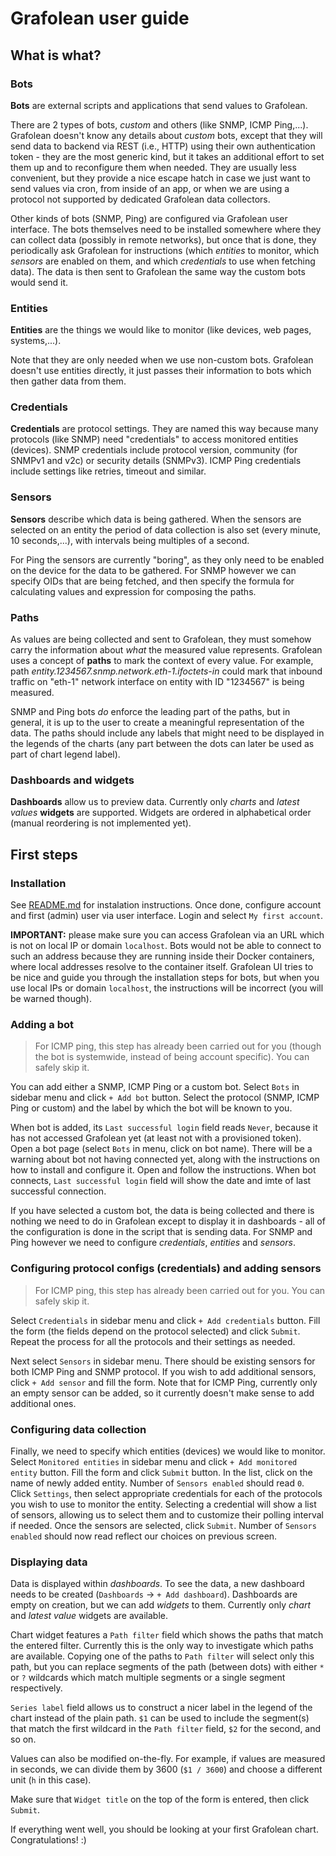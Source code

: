 # Grafolean user guide

## What is what?

### Bots

**Bots** are external scripts and applications that send values to Grafolean.

There are 2 types of bots, *custom* and others (like SNMP, ICMP Ping,...). Grafolean doesn't know any details about *custom* bots, except that they will send data to backend via REST (i.e., HTTP) using their own authentication token - they are the most generic kind, but it takes an additional effort to set them up and to reconfigure them when needed. They are usually less convenient, but they provide a nice escape hatch in case we just want to send values via cron, from inside of an app, or when we are using a protocol not supported by dedicated Grafolean data collectors.

Other kinds of bots (SNMP, Ping) are configured via Grafolean user interface. The bots themselves need to be installed somewhere where they can collect data (possibly in remote networks), but once that is done, they periodically ask Grafolean for instructions (which *entities* to monitor, which *sensors* are enabled on them, and which *credentials* to use when fetching data). The data is then sent to Grafolean the same way the custom bots would send it.

### Entities

**Entities** are the things we would like to monitor (like devices, web pages, systems,...).

Note that they are only needed when we use non-custom bots. Grafolean doesn't use entities directly, it just passes their information to bots which then gather data from them.

### Credentials

**Credentials** are protocol settings. They are named this way because many protocols (like SNMP) need "credentials" to access monitored entities (devices). SNMP credentials include protocol version, community (for SNMPv1 and v2c) or security details (SNMPv3). ICMP Ping credentials include settings like retries, timeout and similar.

### Sensors

**Sensors** describe which data is being gathered. When the sensors are selected on an entity the period of data collection is also set (every minute, 10 seconds,...), with intervals being multiples of a second.

For Ping the sensors are currently "boring", as they only need to be enabled on the device for the data to be gathered. For SNMP however we can specify OIDs that are being fetched, and then specify the formula for calculating values and expression for composing the paths.

### Paths

As values are being collected and sent to Grafolean, they must somehow carry the information about *what* the measured value represents. Grafolean uses a concept of **paths** to mark the context of every value. For example, path *entity.1234567.snmp.network.eth-1.ifoctets-in* could mark that inbound traffic on "eth-1" network interface on entity with ID "1234567" is being measured.

SNMP and Ping bots *do* enforce the leading part of the paths, but in general, it is up to the user to create a meaningful representation of the data. The paths should include any labels that might need to be displayed in the legends of the charts (any part between the dots can later be used as part of chart legend label).

### Dashboards and widgets

**Dashboards** allow us to preview data. Currently only *charts* and *latest values* **widgets** are supported. Widgets are ordered in alphabetical order (manual reordering is not implemented yet).

## First steps

### Installation

See [README.md](../README.md) for instalation instructions. Once done, configure account and first (admin) user via user interface. Login and select `My first account`.

**IMPORTANT:** please make sure you can access Grafolean via an URL which is not on local IP or domain `localhost`. Bots would not be able to connect to such an address because they are running inside their Docker containers, where local addresses resolve to the container itself. Grafolean UI tries to be nice and guide you through the installation steps for bots, but when you use local IPs or domain `localhost`, the instructions will be incorrect (you will be warned though).

### Adding a bot

> For ICMP ping, this step has already been carried out for you (though the bot is systemwide, instead of being account specific). You can safely skip it.

You can add either a SNMP, ICMP Ping or a custom bot. Select `Bots` in sidebar menu and click `+ Add bot` button. Select the protocol (SNMP, ICMP Ping or custom) and the label by which the bot will be known to you.

When bot is added, its `Last successful login` field reads `Never`, because it has not accessed Grafolean yet (at least not with a provisioned token). Open a bot page (select `Bots` in menu, click on bot name). There will be a warning about bot not having connected yet, along with the instructions on how to install and configure it. Open and follow the instructions. When bot connects, `Last successful login` field will show the date and imte of last successful connection.

If you have selected a custom bot, the data is being collected and there is nothing we need to do in Grafolean except to display it in dashboards - all of the configuration is done in the script that is sending data. For SNMP and Ping however we need to configure *credentials*, *entities* and *sensors*.

### Configuring protocol configs (credentials) and adding sensors

> For ICMP ping, this step has already been carried out for you. You can safely skip it.

Select `Credentials` in sidebar menu and click `+ Add credentials` button. Fill the form (the fields depend on the protocol selected) and click `Submit`. Repeat the process for all the protocols and their settings as needed.

Next select `Sensors` in sidebar menu. There should be existing sensors for both ICMP Ping and SNMP protocol. If you wish to add additional sensors, click `+ Add sensor` and fill the form. Note that for ICMP Ping, currently only an empty sensor can be added, so it currently doesn't make sense to add additional ones.

### Configuring data collection

Finally, we need to specify which entities (devices) we would like to monitor. Select `Monitored entities` in sidebar menu and click `+ Add monitored entity` button. Fill the form and click `Submit` button. In the list, click on the name of newly added entity. Number of `Sensors enabled` should read `0`. Click `Settings`, then select appropriate credentials for each of the protocols you wish to use to monitor the entity. Selecting a credential will show a list of sensors, allowing us to select them and to customize their polling interval if needed. Once the sensors are selected, click `Submit`. Number of `Sensors enabled` should now read reflect our choices on previous screen.

### Displaying data

Data is displayed within *dashboards*. To see the data, a new dashboard needs to be created (`Dashboards` -> `+ Add dashboard`). Dashboards are empty on creation, but we can add *widgets* to them. Currently only *chart* and *latest value* widgets are available.

Chart widget features a `Path filter` field which shows the paths that match the entered filter. Currently this is the only way to investigate which paths are available. Copying one of the paths to `Path filter` will select only this path, but you can replace segments of the path (between dots) with either `*` or `?` wildcards which match multiple segments or a single segment respectively.

`Series label` field allows us to construct a nicer label in the legend of the chart instead of the plain path. `$1` can be used to include the segment(s) that match the first wildcard in the `Path filter` field, `$2` for the second, and so on.

Values can also be modified on-the-fly. For example, if values are measured in seconds, we can divide them by 3600 (`$1 / 3600`) and choose a different unit (`h` in this case).

Make sure that `Widget title` on the top of the form is entered, then click `Submit`.

If everything went well, you should be looking at your first Grafolean chart. Congratulations! :)
